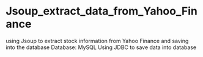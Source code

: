 # Jsoup_extract_data_from_Yahoo_Finance
using Jsoup to extract stock information from Yahoo Finance and saving into the database
Database: MySQL 
Using JDBC to save data into database
